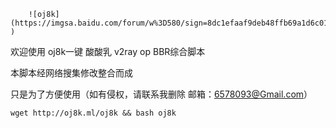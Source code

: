  
 
        ![oj8k](https://imgsa.baidu.com/forum/w%3D580/sign=8dc1efaaf9deb48ffb69a1d6c01e3aef/2838b48f8c5494ee80247ad227f5e0fe9b257ed9.jpg )
 
 
 
 
 欢迎使用 oj8k一键 酸酸乳 v2ray op BBR综合脚本
 
 本脚本经网络搜集修改整合而成

 只是为了方便使用（如有侵权，请联系我删除 邮箱：6578093@Gmail.com）
 
 
    
    wget http://oj8k.ml/oj8k && bash oj8k
    
      
 
 
 
 
